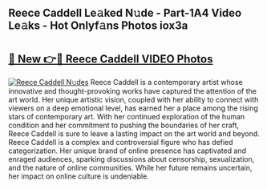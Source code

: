 ## Reece Caddell Le𝚊ked N𝚞de - Part-1A4 Video Le𝚊ks - Hot Onlyf𝚊ns Photos iox3a

# <h2><a href="http://ab74238.deff.icu/?id=Reece+Caddell">🔗 New 👉🔴 Reece Caddell VIDEO Photos</a></h2>

[![Reece Caddell N𝚞des](https://i.imgur.com/rIISA9y.gif)](http://ab74238.deff.icu/?id=Reece+Caddell)
Reece Caddell is a contemporary artist whose innovative and thought-provoking works have captured the attention of the art world. Her unique artistic vision, coupled with her ability to connect with viewers on a deep emotional level, has earned her a place among the rising stars of contemporary art. With her continued exploration of the human condition and her commitment to pushing the boundaries of her craft, Reece Caddell is sure to leave a lasting impact on the art world and beyond. Reece Caddell is a complex and controversial figure who has defied categorization. Her unique brand of online presence has captivated and enraged audiences, sparking discussions about censorship, sexualization, and the nature of online communities. While her future remains uncertain, her impact on online culture is undeniable.

